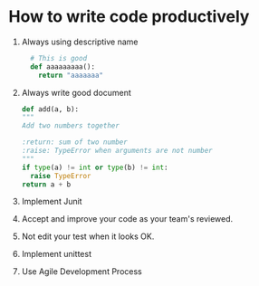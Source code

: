 # How to write code productively

1. Always using descriptive name
    ```python
      # This is good
      def aaaaaaaaa():
        return "aaaaaaa"
    ```
1. Always write good document
    ```python
    def add(a, b):
    """
    Add two numbers together

    :return: sum of two number
    :raise: TypeError when arguments are not number
    """
    if type(a) != int or type(b) != int:
      raise TypeError
    return a + b
    ```

1. Implement Junit
2. Accept and improve your code as your team's reviewed.
3. Not edit your test when it looks OK.

1. Implement unittest
1. Use Agile Development Process

